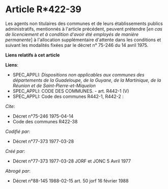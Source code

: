 # Article R*422-39

Les agents non titulaires des communes et de leurs établissements publics administratifs, mentionnés à l'article précédent,
peuvent prétendre [*en cas de licenciement et à condition d'avoir été employés de manière permanente*] à l'allocation
supplémentaire d'attente dans les conditions et suivant les modalités fixées par le décret n° 75-246 du 14 avril 1975.

**Liens relatifs à cet article**

**Liens**:

  - SPEC_APPLI: *Dispositions non applicables aux communes des départements de la Guadeloupe, de la Guyane, de la Martinique, de la Réunion et de Saint-Pierre-et-Miquelon*
  - SPEC_APPLI: CODE DES COMMUNES. - art. R442-1 (V)
  - SPEC_APPLI: Code des communes R442-1, R442-2 :

_Cite_:

  - Décret n°75-246 1975-04-14
  - Code des communes R422-38

_Codifié par_:

  - Décret n°77-373 1977-03-28

_Créé par_:

  - Décret n°77-373 1977-03-28 JORF et JONC 5 Avril 1977

_Abrogé par_:

  - Décret n°88-145 1988-02-15 art. 50 jorf 16 février 1988
